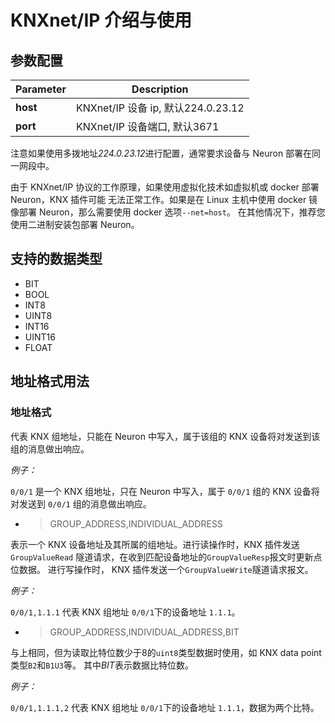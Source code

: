 # KNXnet/IP 介绍与使用

## 参数配置

| Parameter | Description                               |
| --------- | ----------------------------------------- |
| **host**  | KNXnet/IP 设备 ip, 默认224.0.23.12          |
| **port**  | KNXnet/IP 设备端口, 默认3671               |

注意如果使用多拨地址*224.0.23.12*进行配置，通常要求设备与 Neuron 部署在同一网段中。

由于 KNXnet/IP 协议的工作原理，如果使用虚拟化技术如虚拟机或 docker 部署 Neuron，KNX 插件可能
无法正常工作。如果是在 Linux 主机中使用 docker 镜像部署 Neuron，那么需要使用 docker 选项`--net=host`。
在其他情况下，推荐您使用二进制安装包部署 Neuron。

## 支持的数据类型

* BIT
* BOOL
* INT8
* UINT8
* INT16
* UINT16
* FLOAT

## 地址格式用法

### 地址格式

代表 KNX 组地址，只能在 Neuron 中写入，属于该组的 KNX 设备将对发送到该组的消息做出响应。

*例子：*

`0/0/1` 是一个 KNX 组地址，只在 Neuron 中写入，属于 `0/0/1` 组的 KNX 设备将对发送到 `0/0/1` 组的消息做出响应。

* > GROUP_ADDRESS,INDIVIDUAL_ADDRESS</span>

表示一个 KNX 设备地址及其所属的组地址。进行读操作时，KNX 插件发送`GroupValueRead`
隧道请求，在收到匹配设备地址的`GroupValueResp`报文时更新点位数据。
进行写操作时， KNX 插件发送一个`GroupValueWrite`隧道请求报文。

*例子：*

`0/0/1,1.1.1` 代表 KNX 组地址 `0/0/1`下的设备地址 `1.1.1`。

* > GROUP_ADDRESS,INDIVIDUAL_ADDRESS,BIT</span>

与上相同，但为读取比特位数少于8的`uint8`类型数据时使用，如 KNX data point 类型`B2`和`B1U3`等。
其中*BIT*表示数据比特位数。

*例子：*

`0/0/1,1.1.1,2` 代表 KNX 组地址 `0/0/1`下的设备地址 `1.1.1`，数据为两个比特。